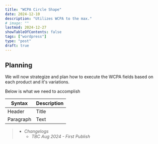 ```yaml
---
title: "WCPA Circle Shape"
date: 2024-12-10
description: "Utilizes WCPA to the max."
# image: ""
lastmod: 2024-12-27
showTableOfContents: false
tags: ["wordpress"]
type: "post"
draft: true
---
```


## Planning

We will now strategize and plan how to execute the WCPA fields based on each product and it's variations.

Below is what we need to accomplish

| Syntax | Description |
| --- | ----------- |
| Header | Title |
| Paragraph | Text |

> - *Changelogs*
>   - *TBC Aug 2024 - First Publish*
